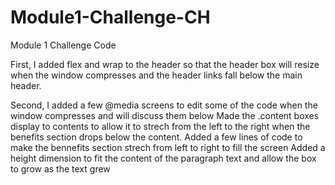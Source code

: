 # Module1-Challenge-CH
Module 1 Challenge Code

First, I added flex and wrap to the header so that the header box will resize when the window compresses and the header links fall below the main header.

Second, I added a few @media screens to edit some of the code when the window compresses and will discuss them below
  Made the .content boxes display to contents to allow it to strech from the left to the right when the benefits section drops below the content.
  Added a few lines of code to make the bennefits section strech from left to right to fill the screen
  Added a height dimension to fit the content of the paragraph text and allow the box to grow as the text grew
